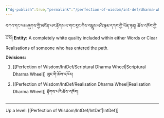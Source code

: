 ```yaml
---
{"dg-publish":true,"permalink":"/perfection-of-wisdom/int-def/dharma-wheels/"}
---
```


བཀའ་དང་ལམ་ཞུགས་ཀྱི་མངོན་པར་རྟོགས་པ་གང་རུང་གིས་བསྡུས་པའི་རྣམ་དཀར་གྱི་ཡོན་ཏན། ཆོས་འཁོར་གྱི་ངོ་བོ།
**Entity:** A completely white quality included within either Words or Clear Realisations of someone who has entered the path.

**Divisions:**
1. [[Perfection of Wisdom/IntDef/Scriptural Dharma Wheel\|Scriptural Dharma Wheel]] ལུང་གི་ཆོས་འཁོར།
2. [[Perfection of Wisdom/IntDef/Realisation Dharma Wheel\|Realisation Dharma Wheel]] རྟོགས་པའི་ཆོས་འཁོར།




---
Up a level: [[Perfection of Wisdom/IntDef/IntDef\|IntDef]]